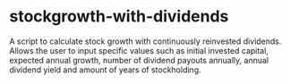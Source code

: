 # stockgrowth-with-dividends
A script to calculate stock growth with continuously reinvested dividends. Allows the user to input specific values such as initial invested capital, expected annual growth, number of dividend payouts annually, annual dividend yield and amount of years of stockholding.
